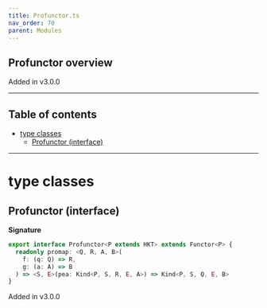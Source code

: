 ```yaml
---
title: Profunctor.ts
nav_order: 70
parent: Modules
---
```


## Profunctor overview

Added in v3.0.0

---

<h2 class="text-delta">Table of contents</h2>

- [type classes](#type-classes)
  - [Profunctor (interface)](#profunctor-interface)

---

# type classes

## Profunctor (interface)

**Signature**

```ts
export interface Profunctor<P extends HKT> extends Functor<P> {
  readonly promap: <Q, R, A, B>(
    f: (q: Q) => R,
    g: (a: A) => B
  ) => <S, E>(pea: Kind<P, S, R, E, A>) => Kind<P, S, Q, E, B>
}
```

Added in v3.0.0
